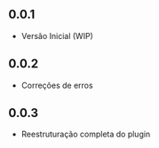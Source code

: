 ## 0.0.1

- Versão Inicial (WIP)

## 0.0.2

- Correções de erros

## 0.0.3

- Reestruturação completa do plugin